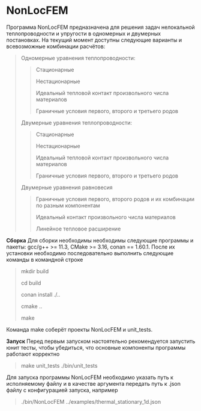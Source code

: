 # NonLocFEM
Программа NonLocFEM предназначена для решения задач нелокальной теплопроводности и упругости в одномерных и двумерных постановках. На текущий момент доступны следующие варианты и всевозможные комбинации расчётов:
> Одномерные уравнения теплопроводности:
> > Стационарные
> >
> > Нестационарные
> >
> > Идеальный тепловой контакт произвольного числа материалов
> >
> > Граничные условия первого, второго и третьего родов
> 
> Двумерные уравнения теплопроводности:
> > Стационарные
> >
> > Нестационарные
> >
> > Идеальный тепловой контакт произвольного числа материалов
> >
> > Граничные условия первого, второго и третьего родов
> 
> Двумерные уравнения равновесия
> > Граничные условия первого, второго родов и их комбинации по разным компонентам
> >
> > Идеальный контакт произвольного числа материалов
> >
> > Линейное тепловое расширение

**Сборка**
Для сборки необходимы необходимы следующие программы и пакеты: gcc/g++ >= 11.3, CMake >= 3.16, conan == 1.60.1. После их установки необходимо последовательно выполнить следующие команды в командной строке
> mkdir build
> 
> cd build
> 
> conan install ./..
> 
> cmake ..
> 
> make

Команда make соберёт проекты NonLocFEM и unit_tests.

**Запуск**
Перед первым запуском настоятельно рекомендуется запустить юнит тесты, чтобы убедиться, что основные компоненты программы работают корректно
> make unit_tests
> ./bin/unit_tests

Для запуска программы NonLocFEM необходимо указать путь к исполняемому файлу и в качестве аргумента передать путь к .json файлу с конфигурацией запуска, например
>./bin/NonLocFEM ../examples/thermal_stationary_1d.json